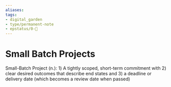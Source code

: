 ```yaml
---
aliases: 
tags: 
- digital_garden
- type/permanent-note
- epstatus/0-🌰
---
```

# Small Batch Projects
Small-Batch Project (n.): 1) A tightly scoped, short-term commitment with 2) clear desired outcomes that describe end states and 3) a deadline or delivery date (which becomes a review date when passed)